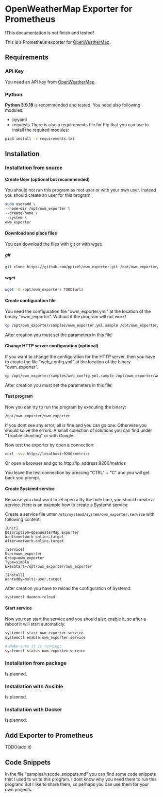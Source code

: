 # OpenWeatherMap Exporter for Prometheus
!This documentation is not finish and tested!

This is a Prometheus exporter for [OpenWeatherMap](https://openweathermap.org/).

## Requirements
### API Key
You need an API key from [OpenWeatherMap](https://openweathermap.org/price).

### Python
**Python 3.9.18** is recommended and tested. You need also following modules:
- pyyaml
- requests
There is also a requirements file for Pip that you can use to install the required modules:
```bash
pip3 install -r requirements.txt
```

## Installation
### Installation from source
#### Create User (optional but recommended)
You should not run this program as root user or with your own user. Instead you should create an user for this program:
```bash
sudo useradd \
--home-dir /opt/owm_exporter \
--create-home \
--system \
owm_exporter
```
#### Download and place files
You can download the files with git or with wget:
##### git
```bash
git clone https://github.com/ppixel/owm_exporter.git /opt/owm_exporter/
```

##### wget
```bash
wget -O /opt/owm_exporter/ TODO(url)
```
#### Create configuration file
You need the configuration file "owm_exporter.yml" at the location of the binary "owm_exporter". Without it the program will not work!
```bash
cp /opt/owm_exporter/samples/owm_exporter.yml.sample /opt/owm_exporter/owm_exporter.yml
```
After creation you must set the parameters in this file!

#### Change HTTP server configuration (optional)
If you want to change the configuration for the HTTP server, then you have to create the file "web_config.yml" at the location of the binary "owm_exporter".
```bash
cp /opt/owm_exporter/samples/web_config.yml.sample /opt/owm_exporter/web_config.yml
```
After creation you must set the parameters in this file!

#### Test program
Now you can try to run the program by executing the binary:
```bash
/opt/owm_exporter/owm_exporter
```
If you dont see any error, all is fine and you can go one. Otherwise you should solve the errors. A small collection of solutions you can find under "Trouble shooting" or with Google.

Now test the exporter by open a connection:
```bash
curl -vvv http://localhost:9200/metrics
```
Or open a browser and go to http://ip_address:9200/metrics

You leave the test connection by pressing "CTRL" + "C" and you will get back you prompt.

#### Create Systemd service
Because you dont want to let open a tty the hole time, you should create a service. Here is an example how to create a Systemd service:

Create a service file unter `/etc/systemd/system/owm_exporter.service` with following content:
```
[Unit]
Description=OpenWeaterMap Exporter
Wants=network-online.target
After=network-online.target

[Service]
User=owm_exporter
Group=owm_exporter
Type=simple
ExecStart=/opt/owm_exporter/owm_exporter

[Install]
WantedBy=multi-user.target
```
After creation you have to reload the configuration of Systemd:
```bash
systemctl daemon-reload
```

#### Start service
Now you can start the service and you should also enable it, so after a reboot it will start automaticly:
```bash
systemctl start owm_exporter.service
systemctl enable owm_exporter.service

# Make sure it is running:
systemctl status owm_exporter.service
```

### Installation from package
Is planned.
### Installation with Ansible
Is planned.
### Installation with Docker
Is planned.

## Add Exporter to Prometheus
TODO(add it)

## Code Snippets
In the file "samples/vscode_snippets.md" you can find some code snippets that I used to write this program. I dont know why you need them to run this program. But I like to share them, so perhaps you can use them for your own projects.
